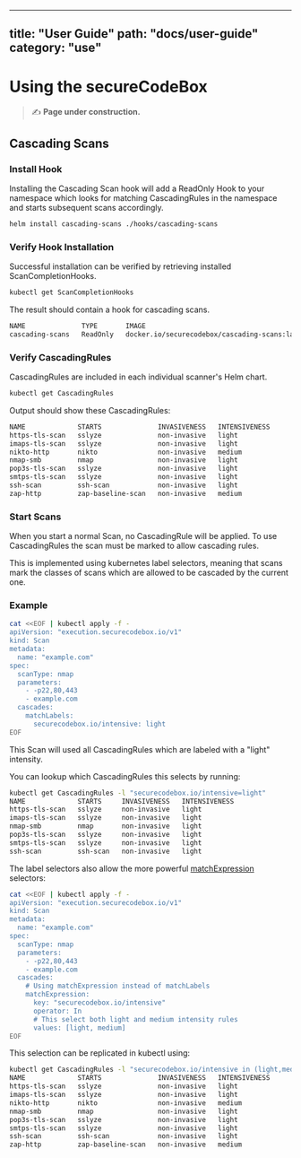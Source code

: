 <!--
SPDX-FileCopyrightText: 2021 iteratec GmbH

SPDX-License-Identifier: Apache-2.0
-->

---
title: "User Guide"
path: "docs/user-guide"
category: "use"
---

<!-- end -->

# Using the secureCodeBox


> ✍ **Page under construction.**

## Cascading Scans

### Install Hook

Installing the Cascading Scan hook will add a ReadOnly Hook to your namespace which looks for matching CascadingRules in the namespace and starts subsequent scans accordingly.

```bash
helm install cascading-scans ./hooks/cascading-scans
```

### Verify Hook Installation

Successful installation can be verified by retrieving installed ScanCompletionHooks.

```bash
kubectl get ScanCompletionHooks
```

The result should contain a hook for cascading scans.

```bash
NAME              TYPE       IMAGE
cascading-scans   ReadOnly   docker.io/securecodebox/cascading-scans:latest
```

### Verify CascadingRules

CascadingRules are included in each individual scanner's Helm chart.

```bash
kubectl get CascadingRules
```

Output should show these CascadingRules:

```bash
NAME             STARTS              INVASIVENESS   INTENSIVENESS
https-tls-scan   sslyze              non-invasive   light
imaps-tls-scan   sslyze              non-invasive   light
nikto-http       nikto               non-invasive   medium
nmap-smb         nmap                non-invasive   light
pop3s-tls-scan   sslyze              non-invasive   light
smtps-tls-scan   sslyze              non-invasive   light
ssh-scan         ssh-scan            non-invasive   light
zap-http         zap-baseline-scan   non-invasive   medium
```

### Start Scans

When you start a normal Scan, no CascadingRule will be applied.
To use CascadingRules the scan must be marked to allow cascading rules.

This is implemented using kubernetes label selectors, meaning that scans mark the classes of scans which are allowed to be cascaded by the current one.

### Example

```bash
cat <<EOF | kubectl apply -f -
apiVersion: "execution.securecodebox.io/v1"
kind: Scan
metadata:
  name: "example.com"
spec:
  scanType: nmap
  parameters:
    - -p22,80,443
    - example.com
  cascades:
    matchLabels:
      securecodebox.io/intensive: light
EOF
```

This Scan will used all CascadingRules which are labeled with a "light" intensity.

You can lookup which CascadingRules this selects by running:

```bash
kubectl get CascadingRules -l "securecodebox.io/intensive=light"
NAME             STARTS     INVASIVENESS   INTENSIVENESS
https-tls-scan   sslyze     non-invasive   light
imaps-tls-scan   sslyze     non-invasive   light
nmap-smb         nmap       non-invasive   light
pop3s-tls-scan   sslyze     non-invasive   light
smtps-tls-scan   sslyze     non-invasive   light
ssh-scan         ssh-scan   non-invasive   light
```

The label selectors also allow the more powerful [matchExpression](https://kubernetes.io/docs/concepts/overview/working-with-objects/labels/#set-based-requirement) selectors:

```bash
cat <<EOF | kubectl apply -f -
apiVersion: "execution.securecodebox.io/v1"
kind: Scan
metadata:
  name: "example.com"
spec:
  scanType: nmap
  parameters:
    - -p22,80,443
    - example.com
  cascades:
    # Using matchExpression instead of matchLabels
    matchExpression:
      key: "securecodebox.io/intensive"
      operator: In
      # This select both light and medium intensity rules
      values: [light, medium]
EOF
```

This selection can be replicated in kubectl using:

```bash
kubectl get CascadingRules -l "securecodebox.io/intensive in (light,medium)"
NAME             STARTS              INVASIVENESS   INTENSIVENESS
https-tls-scan   sslyze              non-invasive   light
imaps-tls-scan   sslyze              non-invasive   light
nikto-http       nikto               non-invasive   medium
nmap-smb         nmap                non-invasive   light
pop3s-tls-scan   sslyze              non-invasive   light
smtps-tls-scan   sslyze              non-invasive   light
ssh-scan         ssh-scan            non-invasive   light
zap-http         zap-baseline-scan   non-invasive   medium
```
